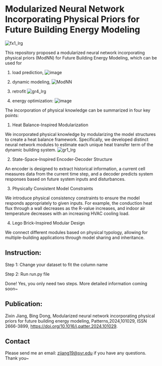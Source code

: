 # Modularized Neural Network Incorporating Physical Priors for Future Building Energy Modeling

![fx1_lrg](https://github.com/user-attachments/assets/c82ea76a-494a-4c2b-a593-0cc729a97d36)

This repository proposed a modularized neural network incorporating physical priors (ModNN) for Future Building Energy Modeling, which can be used for 

1) load prediction,
![image](https://github.com/user-attachments/assets/49d03cfb-6519-42e5-b702-265e393d8a33)

2) dynamic modeling,
![ModNN](https://github.com/user-attachments/assets/bc144fbd-bff0-4988-ae2b-5f7c1a991480)

3) retrofit
![gr4_lrg](https://github.com/user-attachments/assets/2aee36ec-1bf0-46c4-a732-7e973ab213f0)

4) energy optimization:
![image](https://github.com/user-attachments/assets/e2b3925d-1964-41bf-9ae8-7bd1c9d7def8)
 
The incorporation of physical knowledge can be summarized in four key points: 

1) Heat Balance-Inspired Modularization
   
We incorporated physical knowledge by modularizing the model structures to create a heat balance framework. Specifically, we developed distinct neural network modules to estimate each unique heat transfer term of the dynamic building system.
![gr1_lrg](https://github.com/user-attachments/assets/6b941d58-bcee-4de7-ab24-af456ae48ce4)

2) State-Space-Inspired Encoder-Decoder Structure
   
An encoder is designed to extract historical information, a current cell measures data from the current time step, and a decoder predicts system responses based on future system inputs and disturbances.

3) Physically Consistent Model Constraints
   
We introduce physical consistency constraints to ensure the model responds appropriately to given inputs. For example, the conduction heat flux through a wall decreases as the R-value increases, and indoor air temperature decreases with an increasing HVAC cooling load.

4) Lego Brick-Inspired Modular Design
   
We connect different modules based on physical typology, allowing for multiple-building applications through model sharing and inheritance.

## Instruction: 
Step 1: Change your dataset to fit the column name

Step 2: Run run.py file

Done! Yes, you only need two steps. More detailed information coming soon~

## Publication: 
Zixin Jiang, Bing Dong,
Modularized neural network incorporating physical priors for future building energy modeling,
Patterns,2024,101029, ISSN 2666-3899,
https://doi.org/10.1016/j.patter.2024.101029.

## Contact
Please send me an email: zjiang19@syr.edu if you have any questions. Thank you~

